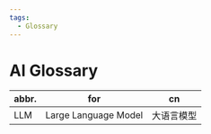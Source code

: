 ```yaml
---
tags:
  - Glossary
---
```


# AI Glossary

| abbr. | for                  | cn         |
| ----- | -------------------- | ---------- |
| LLM   | Large Language Model | 大语言模型 |
